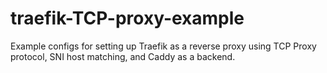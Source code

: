 # traefik-TCP-proxy-example
Example configs for setting up Traefik as a reverse proxy using TCP Proxy protocol, SNI host matching, and Caddy as a backend.
